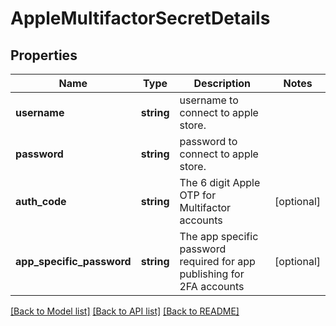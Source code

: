 # AppleMultifactorSecretDetails

## Properties
Name | Type | Description | Notes
------------ | ------------- | ------------- | -------------
**username** | **string** | username to connect to apple store. | 
**password** | **string** | password to connect to apple store. | 
**auth_code** | **string** | The 6 digit Apple OTP for Multifactor accounts | [optional] 
**app_specific_password** | **string** | The app specific password required for app publishing for 2FA accounts | [optional] 

[[Back to Model list]](../README.md#documentation-for-models) [[Back to API list]](../README.md#documentation-for-api-endpoints) [[Back to README]](../README.md)

